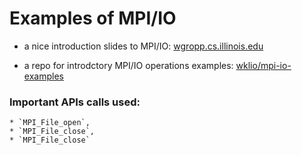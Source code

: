 # Examples of MPI/IO

* a nice introduction slides to MPI/IO: [wgropp.cs.illinois.edu](https://wgropp.cs.illinois.edu/courses/cs598-s15/lectures/lecture32.pdf)

* a repo for introdctory MPI/IO operations examples: [wklio/mpi-io-examples](https://github.com/wkliao/mpi-io-examples)

### Important APIs calls used:
    * `MPI_File_open`,
    * `MPI_File_close`, 
    * `MPI_File_close` 
